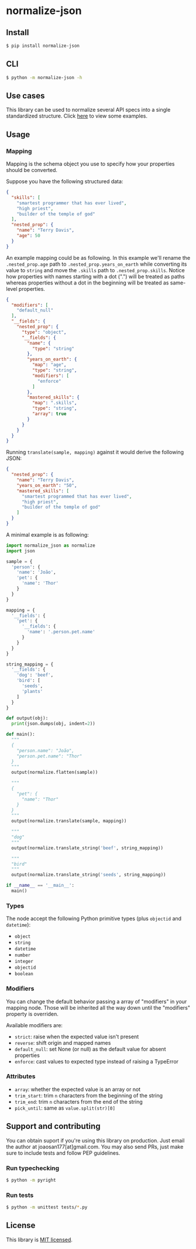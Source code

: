 # normalize-json

## Install

```sh
$ pip install normalize-json
```

## CLI

```sh
$ python -m normalize-json -h
```

## Use cases

This library can be used to normalize several API specs into a single standardized structure.
Click [here](https://github.com/capsulbrasil/normalize-json/tree/master/examples) to view some examples.

## Usage

### Mapping

Mapping is the schema object you use to specify how your properties should be converted.

Suppose you have the following structured data:

```json
{
  "skills": [
    "smartest programmer that has ever lived",
    "high priest",
    "builder of the temple of god"
  ],
  "nested_prop": {
    "name": "Terry Davis",
    "age": 50
  }
}
```

An example mapping could be as following. In this example we'll rename the `.nested_prop.age` path to `.nested_prop.years_on_earth` while converting its value to `string` and move the `.skills` path to `.nested_prop.skills`. Notice how properties with names starting with a dot (".") will be treated as paths whereas properties without a dot in the beginning will be treated as same-level properties.

```json
{
  "modifiers": [
    "default_null"
  ],
  "__fields": {
    "nested_prop": {
      "type": "object",
      "__fields": {
        "name": {
          "type": "string"
        },
        "years_on_earth": {
          "map": "age",
          "type": "string",
          "modifiers": [
            "enforce"
          ]
        },
        "mastered_skills": {
          "map": ".skills",
          "type": "string",
          "array": true
        }
      }
    }
  }
}
```

Running `translate(sample, mapping)` against it would derive the following JSON:

```json
{
  "nested_prop": {
    "name": "Terry Davis",
    "years_on_earth": "50",
    "mastered_skills": [
      "smartest programmed that has ever lived",
      "high priest",
      "builder of the temple of god"
    ]
  }
}
```

A minimal example is as following:

```python
import normalize_json as normalize
import json

sample = {
  'person': {
    'name': 'João',
    'pet': {
      'name': 'Thor'
    }
  }
}

mapping = {
  '__fields': {
    'pet': {
      '__fields': {
        'name': '.person.pet.name'
      }
    }
  }
}

string_mapping = {
  '__fields': {
    'dog': 'beef',
    'bird': [
      'seeds',
      'plants'
    ]
  }
}

def output(obj):
  print(json.dumps(obj, indent=2))

def main():
  """
  {
    "person.name": "João",
    "person.pet.name": "Thor"
  }
  """
  output(normalize.flatten(sample))

  """
  {
    "pet": {
      "name": "Thor"
    }
  }
  """
  output(normalize.translate(sample, mapping))

  """
  "dog"
  """
  output(normalize.translate_string('beef', string_mapping))

  """
  "bird"
  """
  output(normalize.translate_string('seeds', string_mapping))

if __name__ == '__main__':
  main()
```

### Types

The node accept the following Python primitive types (plus `objectid` and `datetime`):

- `object`
- `string`
- `datetime`
- `number`
- `integer`
- `objectid`
- `boolean`

### Modifiers

You can change the default behavior passing a array of "modifiers" in your mapping node. Those will be inherited all the way down until the "modifiers" property is overriden.

Available modifiers are:

- `strict`: raise when the expected value isn't present
- `reverse`: shift origin and mapped names
- `default_null`: set None (or null) as the default value for absent properties
- `enforce`: cast values to expected type instead of raising a TypeError

### Attributes

- `array`: whether the expected value is an array or not
- `trim_start`: trim `n` characters from the beginning of the string
- `trim_end`: trim `n` characters from the end of the string
- `pick_until`: same as `value.split(str)[0]`

## Support and contributing

You can obtain suport if you're using this library on production. Just email the author at joaosan177[at]gmail.com. You may also send PRs, just make sure to include tests and follow PEP guidelines.

### Run typechecking

```sh
$ python -m pyright
```

### Run tests

```sh
$ python -m unittest tests/*.py
```


## License

This library is [MIT licensed](https://github.com/capsulbrasil/normalize-json/tree/master/LICENSE).
